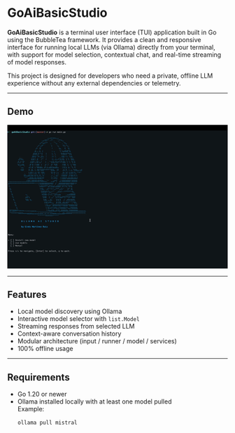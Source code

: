 # GoAiBasicStudio

**GoAiBasicStudio** is a terminal user interface (TUI) application built in Go using the BubbleTea framework. It provides a clean and responsive interface for running local LLMs (via Ollama) directly from your terminal, with support for model selection, contextual chat, and real-time streaming of model responses.

This project is designed for developers who need a private, offline LLM experience without any external dependencies or telemetry.

---

## Demo

![GoAiBasicStudio](docs/demo.gif)

---

## Features

- Local model discovery using Ollama
- Interactive model selector with `list.Model`
- Streaming responses from selected LLM
- Context-aware conversation history
- Modular architecture (input / runner / model / services)
- 100% offline usage

---

## Requirements

- Go 1.20 or newer
- Ollama installed locally with at least one model pulled  
  Example:
  ```bash
  ollama pull mistral

